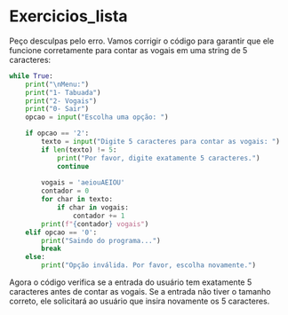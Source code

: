 # Exercicios_lista
Peço desculpas pelo erro. Vamos corrigir o código para garantir que ele funcione corretamente para contar as vogais em uma string de 5 caracteres:

```python
while True:
    print("\nMenu:")
    print("1- Tabuada")
    print("2- Vogais")
    print("0- Sair")
    opcao = input("Escolha uma opção: ")

    if opcao == '2':
        texto = input("Digite 5 caracteres para contar as vogais: ")
        if len(texto) != 5:
            print("Por favor, digite exatamente 5 caracteres.")
            continue
        
        vogais = 'aeiouAEIOU'
        contador = 0
        for char in texto:
            if char in vogais:
                contador += 1
        print(f"{contador} vogais")
    elif opcao == '0':
        print("Saindo do programa...")
        break
    else:
        print("Opção inválida. Por favor, escolha novamente.")
```

Agora o código verifica se a entrada do usuário tem exatamente 5 caracteres antes de contar as vogais. Se a entrada não tiver o tamanho correto, ele solicitará ao usuário que insira novamente os 5 caracteres.